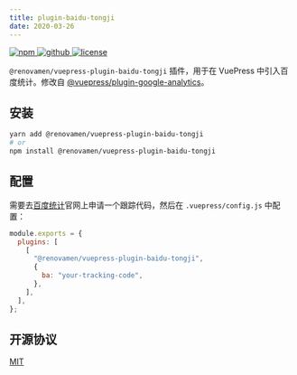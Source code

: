 ```yaml
---
title: plugin-baidu-tongji
date: 2020-03-26
---
```


<p>
  <a href="https://www.npmjs.com/package/@renovamen/vuepress-plugin-baidu-tongji" target="_blank">
    <img src="https://img.shields.io/npm/v/@renovamen/vuepress-plugin-baidu-tongji.svg?style=flat-square&logo=npm" style="display: inline; margin: 0" alt="npm">
  </a>
  <a href="https://github.com/Renovamen/vuepress-theme-gungnir/tree/main/packages/plugins/baidu-tongji" target="_blank">
    <img src="https://img.shields.io/badge/GitHub-@renovamen/vuepress--plugin--baidu--tongji-26A2FF?style=flat-square&logo=github" style="display: inline; margin: 0" alt="github">
  </a>
  <a href="https://github.com/Renovamen/vuepress-theme-gungnir/blob/main/packages/plugins/baidu-tongji/LICENSE" target="_blank">
    <img src="https://img.shields.io/badge/License-MIT-green?style=flat-square" style="display: inline; margin: 0" alt="license">
  </a>
</p>

`@renovamen/vuepress-plugin-baidu-tongji` 插件，用于在 VuePress 中引入百度统计。修改自 [@vuepress/plugin-google-analytics](https://v1.vuepress.vuejs.org/plugin/official/plugin-google-analytics.html)。

## 安装

```bash
yarn add @renovamen/vuepress-plugin-baidu-tongji
# or
npm install @renovamen/vuepress-plugin-baidu-tongji
```

## 配置

需要去[百度统计](https://tongji.baidu.com/web/welcome/login)官网上申请一个跟踪代码，然后在 `.vuepress/config.js` 中配置：

```js
module.exports = {
  plugins: [
    [
      "@renovamen/vuepress-plugin-baidu-tongji",
      {
        ba: "your-tracking-code",
      },
    ],
  ],
};
```

## 开源协议

[MIT](https://github.com/Renovamen/vuepress-theme-gungnir/blob/main/packages/plugins/baidu-tongji/LICENSE)
